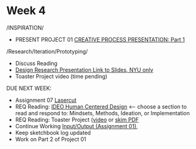 # Week 4

/INSPIRATION/
* PRESENT PROJECT 01 [CREATIVE PROCESS PRESENTATION: Part 1](creative_process.md) 

/Research/Iteration/Prototyping/
* Discuss Reading
* [Design Research Presentation Link to Slides, NYU only](https://docs.google.com/presentation/d/1-kZOg-LWfYuki_4Uls9NHIGsNzR6PNITiMiiBMnLWC8/edit?usp=sharing)
* Toaster Project video (time pending)

DUE NEXT WEEK:
* Assignment 07 [Lasercut](lasercut.md)
* REQ Reading: [IDEO Human Centered Design](https://drive.google.com/open?id=187hYjorIpv2Xf7bAYMwlq7lHGVv9USq3) <-- choose a section to read and respond to: Mindsets, Methods, Ideation, or Implementation 
* REQ Reading: Toaster Project ([video](https://www.ted.com/talks/thomas_thwaites_how_i_built_a_toaster_from_scratch?language=en&utm_campaign=tedspread&utm_medium=referral&utm_source=tedcomshare) or [skim PDF](https://drive.google.com/open?id=1b2rRTQ0PP6on-Dh94D24ZS33ndu9DC0F)
* Continue Working [Input/Output (Assignment 01),](constant_inputoutput.md) 
* Keep sketchbook log updated
* Work on Part 2 of Project 01 
